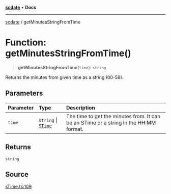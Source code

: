 [**scdate**](../README.md) • **Docs**

---

[scdate](../README.md) / getMinutesStringFromTime

# Function: getMinutesStringFromTime()

> **getMinutesStringFromTime**(`time`): `string`

Returns the minutes from given time as a string (00-59).

## Parameters

| Parameter | Type                                       | Description                                                                           |
| :-------- | :----------------------------------------- | :------------------------------------------------------------------------------------ |
| `time`    | `string` \| [`STime`](../classes/STime.md) | The time to get the minutes from. It can be an STime or a string in the HH:MM format. |

## Returns

`string`

## Source

[sTime.ts:109](https://github.com/ericvera/scdate/blob/main/src/sTime.ts#L109)
